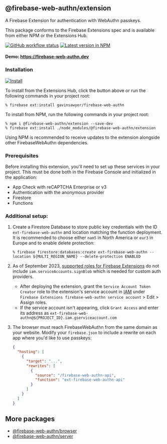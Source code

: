 ## @firebase-web-authn/extension
A Firebase Extension for authentication with WebAuthn passkeys.

This package conforms to the Firebase Extensions spec and is available from either NPM or the Extensions Hub.

[![GitHub workflow status](https://img.shields.io/github/actions/workflow/status/gavinsawyer/firebase-web-authn/ci.yml)](https://github.com/gavinsawyer/firebase-web-authn/actions/workflows/ci.yml)
[![Latest version in NPM](https://img.shields.io/npm/v/@firebase-web-authn/extension?logo=npm)](https://www.npmjs.com/package/@firebase-web-authn/extension)
#### Demo: https://firebase-web-authn.dev
### Installation
[![Install](https://img.shields.io/static/v1?label=&message=Install%20in%20Firebase%20console&logo=firebase&color=blue)](https://console.firebase.google.com/u/0/project/_/extensions/install?ref=gavinsawyer%2Ffirebase-web-authn)

To install from the Extensions Hub, click the button above or run the following commands in your project root:
```
% firebase ext:install gavinsawyer/firebase-web-authn
```
To install from NPM, run the following commands in your project root:
```
% npm i @firebase-web-authn/extension --save-dev
% firebase ext:install ./node_modules/@firebase-web-authn/extension
```
Using NPM is recommended to receive updates to the extension alongside other FirebaseWebAuthn dependencies.
### Prerequisites
Before installing this extension, you'll need to set up these services in your project. This must be done both in the Firebase Console and initialized in the application:
- App Check with reCAPTCHA Enterprise or v3
- Authentication with the anonymous provider
- Firestore
- Functions
### Additional setup:
1. Create a Firestore Database to store public key credentials with the ID `ext-firebase-web-authn` and location matching the function deployment. It is recommended to choose either `nam5` in North America or `eur3` in Europe and to enable delete protection:

    ```
    % firebase firestore:databases:create ext-firebase-web-authn --location ${MULTI_REGION_NAME} --delete-protection ENABLED
    ```

2. As of September 2023, [supported roles for Firebase Extensions](https://firebase.google.com/docs/extensions/publishers/access#supported-roles) do not include `iam.serviceAccounts.signBlob` which is needed for custom auth providers.
   - After deploying the extension, grant the `Service Account Token Creator` role to the extension's service account in [IAM](https://console.cloud.google.com/iam-admin/iam) under `Firebase Extensions firebase-web-authn service account` > Edit > Assign roles.
   - If the service account isn't appearing, click `Grant Access` and enter its address as `ext-firebase-web-authn@${PROJECT_ID}.iam.gserviceaccount.com`
3. The browser must reach FirebaseWebAuthn from the same domain as your website. Modify your `firebase.json` to include a rewrite on each app where you'd like to use passkeys:

    ```json
    {
      "hosting": [
        {
          "target": "...",
          "rewrites": [
            {
              "source": "/firebase-web-authn-api",
              "function": "ext-firebase-web-authn-api"
            }
          ]
        }
      ]
    }
    ```

## More packages
- [@firebase-web-authn/browser](https://github.com/gavinsawyer/firebase-web-authn/tree/main/libs/browser)
- [@firebase-web-authn/server](https://github.com/gavinsawyer/firebase-web-authn/tree/main/libs/server)

